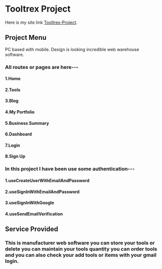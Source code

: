# Tooltrex Project

Here is my site link [Tooltrex-Project](https://tooltrex-project.firebaseapp.com/).

## Project Menu

PC based with mobile. Design is looking incredible web warehouse software.

### All routes or pages are here---

#### 1.Home

#### 2.Tools

#### 3.Blog

#### 4.My Portfolio

#### 5.Business Summary

#### 6.Dashboard

#### 7.Login

#### 8.Sign Up

### In this project I have been use some authentication---

#### 1.useCreateUserWithEmailAndPassword

#### 2.useSignInWithEmailAndPassword

#### 3.useSignInWithGoogle

#### 4.useSendEmailVerification

## Service Provided

### This is manufacturer web software you can store your tools or delete you can maintain your tools quantity you can order tools and you can also check your add tools or items with your gmail login.
